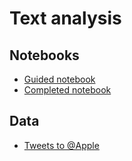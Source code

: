 # Text analysis

## Notebooks
* [Guided notebook](Python/workshop_guided.ipynb)
* [Completed notebook](Python/workshop_completed.ipynb)

## Data
* [Tweets to @Apple](Python/apple_tweets.csv)
